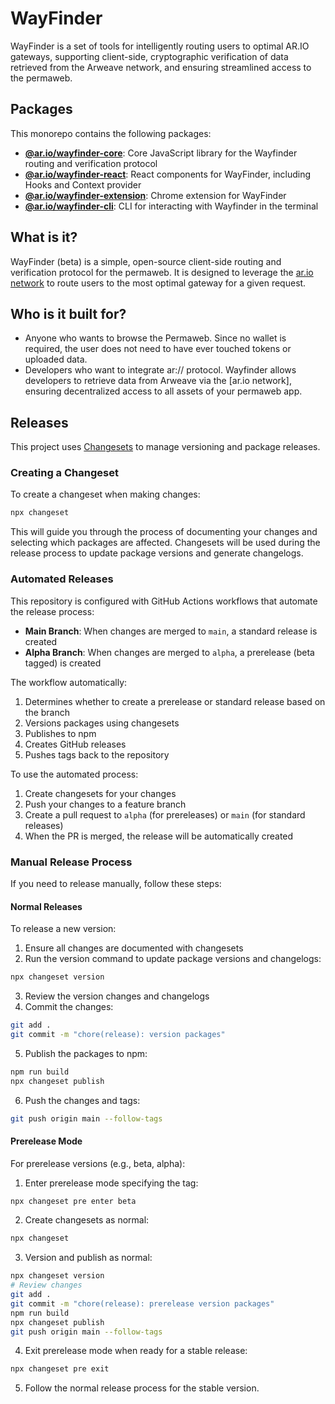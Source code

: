 # WayFinder

WayFinder is a set of tools for intelligently routing users to optimal AR.IO gateways, supporting client-side, cryptographic verification of data retrieved from the Arweave network, and ensuring streamlined access to the permaweb.

## Packages

This monorepo contains the following packages:

- **[@ar.io/wayfinder-core](./packages/core)**: Core JavaScript library for the Wayfinder routing and verification protocol
- **[@ar.io/wayfinder-react](./packages/react)**: React components for WayFinder, including Hooks and Context provider
- **[@ar.io/wayfinder-extension](./packages/extension)**: Chrome extension for WayFinder
- **[@ar.io/wayfinder-cli](./packages/cli)**: CLI for interacting with Wayfinder in the terminal

## What is it?

WayFinder (beta) is a simple, open-source client-side routing and verification protocol for the permaweb. It is designed to leverage the [ar.io network](https://ar.io) to route users to the most optimal gateway for a given request.

## Who is it built for?

- Anyone who wants to browse the Permaweb. Since no wallet is required, the user does not need to have ever touched tokens or uploaded data.
- Developers who want to integrate ar:// protocol. Wayfinder allows developers to retrieve data from Arweave via the [ar.io network], ensuring decentralized access to all assets of your permaweb app.

## Releases

This project uses [Changesets](https://github.com/changesets/changesets) to manage versioning and package releases.

### Creating a Changeset

To create a changeset when making changes:

```bash
npx changeset
```

This will guide you through the process of documenting your changes and selecting which packages are affected. Changesets will be used during the release process to update package versions and generate changelogs.

### Automated Releases

This repository is configured with GitHub Actions workflows that automate the release process:

- **Main Branch**: When changes are merged to `main`, a standard release is created
- **Alpha Branch**: When changes are merged to `alpha`, a prerelease (beta tagged) is created

The workflow automatically:
1. Determines whether to create a prerelease or standard release based on the branch
2. Versions packages using changesets
3. Publishes to npm
4. Creates GitHub releases
5. Pushes tags back to the repository

To use the automated process:
1. Create changesets for your changes
2. Push your changes to a feature branch
3. Create a pull request to `alpha` (for prereleases) or `main` (for standard releases)
4. When the PR is merged, the release will be automatically created

### Manual Release Process

If you need to release manually, follow these steps:

#### Normal Releases

To release a new version:

1. Ensure all changes are documented with changesets
2. Run the version command to update package versions and changelogs:

```bash
npx changeset version
```

3. Review the version changes and changelogs
4. Commit the changes:

```bash
git add .
git commit -m "chore(release): version packages"
```

5. Publish the packages to npm:

```bash
npm run build
npx changeset publish
```

6. Push the changes and tags:

```bash
git push origin main --follow-tags
```

#### Prerelease Mode

For prerelease versions (e.g., beta, alpha):

1. Enter prerelease mode specifying the tag:

```bash
npx changeset pre enter beta
```

2. Create changesets as normal:

```bash
npx changeset
```

3. Version and publish as normal:

```bash
npx changeset version
# Review changes
git add .
git commit -m "chore(release): prerelease version packages"
npm run build
npx changeset publish
git push origin main --follow-tags
```

4. Exit prerelease mode when ready for a stable release:

```bash
npx changeset pre exit
```

5. Follow the normal release process for the stable version.

